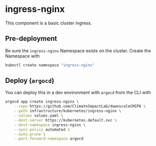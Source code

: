 # ingress-nginx
This component is a basic cluster ingress.

## Pre-deployment
Be sure the `ingress-nginx` Namespace exists on the cluster.
Create the Namespace with
```bash
kubectl create namespace "ingress-nginx"
```

## Deploy (`argocd`)

You can deploy this in a dev environment with `argocd` from the CLI with

```bash
argocd app create ingress-nginx \
    --repo https://github.com/ClimateImpactLab/downscaleCMIP6 \
    --path infrastructure/kubernetes/ingress-nginx \
    --values values.yaml \
    --dest-server https://kubernetes.default.svc \
    --dest-namespace ingress-nginx \
    --sync-policy automated \
    --auto-prune \
    --port-forward-namespace argocd
```
